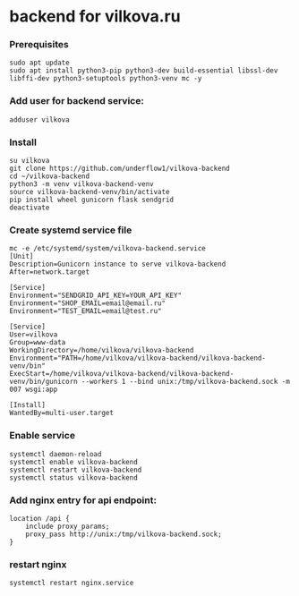 # backend for vilkova.ru
### Prerequisites
```
sudo apt update
sudo apt install python3-pip python3-dev build-essential libssl-dev libffi-dev python3-setuptools python3-venv mc -y
```
### Add user for backend service:
```
adduser vilkova
```
### Install
```
su vilkova
git clone https://github.com/underflow1/vilkova-backend
cd ~/vilkova-backend
python3 -m venv vilkova-backend-venv
source vilkova-backend-venv/bin/activate
pip install wheel gunicorn flask sendgrid
deactivate
```
### Create systemd service file
```
mc -e /etc/systemd/system/vilkova-backend.service
[Unit]
Description=Gunicorn instance to serve vilkova-backend
After=network.target

[Service]
Environment="SENDGRID_API_KEY=YOUR_API_KEY"
Environment="SHOP_EMAIL=email@email.ru"
Environment="TEST_EMAIL=email@test.ru"

[Service]
User=vilkova
Group=www-data
WorkingDirectory=/home/vilkova/vilkova-backend
Environment="PATH=/home/vilkova/vilkova-backend/vilkova-backend-venv/bin"
ExecStart=/home/vilkova/vilkova-backend/vilkova-backend-venv/bin/gunicorn --workers 1 --bind unix:/tmp/vilkova-backend.sock -m 007 wsgi:app

[Install]
WantedBy=multi-user.target
```
### Enable service
```
systemctl daemon-reload
systemctl enable vilkova-backend
systemctl restart vilkova-backend
systemctl status vilkova-backend
```
### Add nginx entry for api endpoint:
```
location /api {
    include proxy_params;
    proxy_pass http://unix:/tmp/vilkova-backend.sock;
}
```
### restart nginx
```
systemctl restart nginx.service
```

